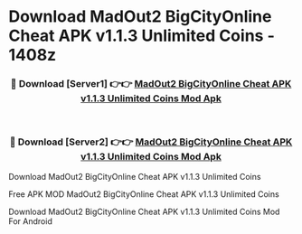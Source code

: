 # Download MadOut2 BigCityOnline Cheat APK v1.1.3 Unlimited Coins - 1408z



<div align="center">
<h3>🔴 Download [Server1] 👉👉 <a href="https://momento.my/?title=MadOut2_BigCityOnline_Cheat_APK_v1.1.3_Unlimited_Coins">MadOut2 BigCityOnline Cheat APK v1.1.3 Unlimited Coins Mod Apk</a></h3><br>

<h3>🔴 Download [Server2] 👉👉 <a href="https://momento.my/?title=MadOut2_BigCityOnline_Cheat_APK_v1.1.3_Unlimited_Coins">MadOut2 BigCityOnline Cheat APK v1.1.3 Unlimited Coins Mod Apk</a></h3>
</div>



Download MadOut2 BigCityOnline Cheat APK v1.1.3 Unlimited Coins 

Free APK MOD MadOut2 BigCityOnline Cheat APK v1.1.3 Unlimited Coins 

Download MadOut2 BigCityOnline Cheat APK v1.1.3 Unlimited Coins Mod For Android
